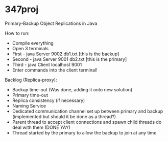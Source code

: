 # 347proj
Primary-Backup Object Replications in Java

How to run:
 * Compile everything
 * Open 3 terminals
 * First - java Server 9002 db1.txt [this is the backup]
 * Second - java Server 9001 db2.txt [this is the primary]
 * Third - java Client localhost 9001
 * Enter commands into the client terminal!

Backlog (Replica-proxy):
 * Backup time-out (Was done, adding it onto new solution)
 * Primary time-out
 * Replica consistency (if necessary)
 * Naming Service
 * Dedicated communication channel set up between primary and backup (implemented but should it be done as a thread?)
 * Parent thread to accept client connections and spawn child threads do deal with them (DONE YAY)
 * Thread started by the primary to allow the backup to join at any time